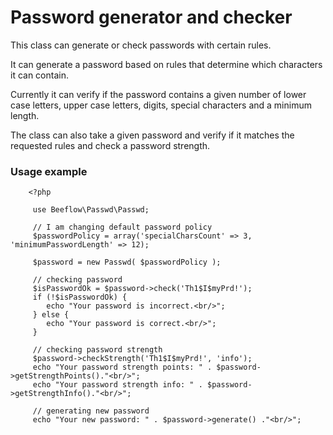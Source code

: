 # Password generator and checker

This class can generate or check passwords with certain rules.

It can generate a password based on rules that determine which characters it can contain.

Currently it can verify if the password contains a given number of lower case letters, upper case letters, digits, special characters and a minimum length.

The class can also take a given password and verify if it matches the requested rules and check a password strength.

### Usage example
~~~~~~~~~~~~~~~~~~~~~~~~~~~~~~~~~~~~~
	<?php

     use Beeflow\Passwd\Passwd;

     // I am changing default password policy
     $passwordPolicy = array('specialCharsCount' => 3, 'minimumPasswordLength' => 12);

     $password = new Passwd( $passwordPolicy );

     // checking password
     $isPasswordOk = $password->check('Th1$I$myPrd!');
     if (!$isPasswordOk) {
     	echo "Your password is incorrect.<br/>";
     } else {
     	echo "Your password is correct.<br/>";
     }

     // checking password strength
     $password->checkStrength('Th1$I$myPrd!', 'info');
     echo "Your password strength points: " . $password->getStrengthPoints()."<br/>";
     echo "Your password strength info: " . $password->getStrengthInfo()."<br/>";

     // generating new password
     echo "Your new password: " . $password->generate() ."<br/>";